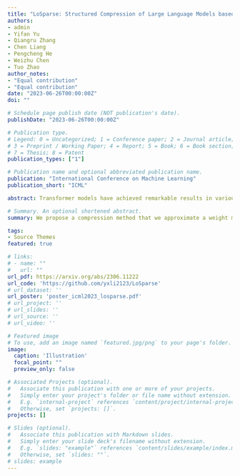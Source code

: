 ```yaml
---
title: "LoSparse: Structured Compression of Large Language Models based on Low-Rank and Sparse Approximatione"
authors:
- admin
- Yifan Yu
- Qiangru Zhang
- Chen Liang
- Pengcheng He
- Weizhu Chen
- Tuo Zhao
author_notes:
- "Equal contribution"
- "Equal contribution"
date: "2023-06-26T00:00:00Z"
doi: ""

# Schedule page publish date (NOT publication's date).
publishDate: "2023-06-26T00:00:00Z"

# Publication type.
# Legend: 0 = Uncategorized; 1 = Conference paper; 2 = Journal article;
# 3 = Preprint / Working Paper; 4 = Report; 5 = Book; 6 = Book section;
# 7 = Thesis; 8 = Patent
publication_types: ["1"]

# Publication name and optional abbreviated publication name.
publication: "International Conference on Machine Learning"
publication_short: "ICML"

abstract: Transformer models have achieved remarkable results in various natural language tasks, but they are often prohibitively large, requiring massive memories and computational resources. To reduce the size and complexity of these models, we propose LoSparse (Low-Rank and Sparse approximation), a novel model compression technique that approximates a weight matrix by the sum of a low-rank matrix and a sparse matrix. Our method combines the advantages of both low-rank approximations and pruning, while avoiding their limitations. Low-rank approximation compresses the coherent and expressive parts in neurons, while pruning removes the incoherent and non-expressive parts in neurons. Pruning enhances the diversity of low-rank approximations, and low-rank approximation prevents pruning from losing too many expressive neurons. We evaluate our method on natural language understanding, question answering, and natural language generation tasks. We show that it significantly outperforms existing compression methods.

# Summary. An optional shortened abstract.
summary: We propose a compression method that we approximate a weight matrix by a low-rank matrix and a sparse matrix.

tags:
- Source Themes
featured: true

# links:
# - name: ""
#   url: ""
url_pdf: https://arxiv.org/abs/2306.11222
url_code: 'https://github.com/yxli2123/LoSparse'
# url_dataset: ''
url_poster: 'poster_icml2023_losparse.pdf'
# url_project: ''
# url_slides: ''
# url_source: ''
# url_video: ''

# Featured image
# To use, add an image named `featured.jpg/png` to your page's folder. 
image:
  caption: 'Illustration'
  focal_point: ""
  preview_only: false

# Associated Projects (optional).
#   Associate this publication with one or more of your projects.
#   Simply enter your project's folder or file name without extension.
#   E.g. `internal-project` references `content/project/internal-project/index.md`.
#   Otherwise, set `projects: []`.
projects: []

# Slides (optional).
#   Associate this publication with Markdown slides.
#   Simply enter your slide deck's filename without extension.
#   E.g. `slides: "example"` references `content/slides/example/index.md`.
#   Otherwise, set `slides: ""`.
# slides: example
---
```


